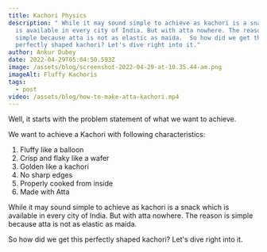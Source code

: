 ```yaml
---
title: Kachori Physics
description: " While it may sound simple to achieve as kachori is a snack which
  is available in every city of India. But with atta nowhere. The reason is
  simple because atta is not as elastic as maida.  So how did we get this
  perfectly shaped kachori? Let's dive right into it."
author: Ankur Dubey
date: 2022-04-29T05:04:50.593Z
image: /assets/blog/screenshot-2022-04-29-at-10.35.44-am.png
imageAlt: Fluffy Kachoris
tags:
  - post
video: /assets/blog/how-to-make-atta-kachori.mp4
---
```

Well, it starts with the problem statement of what we want to achieve. 

We want to achieve a Kachori with following characteristics:

1. Fluffy like a balloon
2. Crisp and flaky like a wafer
3. Golden like a kachori
4. No sharp edges
5. Properly cooked from inside
6. Made with Atta

While it may sound simple to achieve as kachori is a snack which is available in every city of India. But with atta nowhere. The reason is simple because atta is not as elastic as maida.

So how did we get this perfectly shaped kachori? Let's dive right into it.